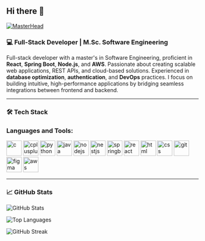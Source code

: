## Hi there 👋

[![MasterHead](https://i.imgur.com/ElD3pLh.png)](https://github.com/WeeblyMon)



### 💻 Full-Stack Developer | M.Sc. Software Engineering

Full-stack developer with a master's in Software Engineering, proficient in **React**, **Spring Boot**, **Node.js**, and **AWS**. Passionate about creating scalable web applications, REST APIs, and cloud-based solutions. Experienced in **database optimization**, **authentication**, and **DevOps** practices. I focus on building intuitive, high-performance applications by bridging seamless integrations between frontend and backend.

---

### 🛠️ Tech Stack

<h3 align="left">Languages and Tools:</h3>
<p align="left">
  <a href="https://www.cprogramming.com/" target="_blank"><img src="https://cdn.jsdelivr.net/gh/devicons/devicon/icons/c/c-original.svg" alt="c" width="40" height="40"/></a>
  <a href="https://www.w3schools.com/cpp/" target="_blank"><img src="https://cdn.jsdelivr.net/gh/devicons/devicon/icons/cplusplus/cplusplus-original.svg" alt="cplusplus" width="40" height="40"/></a>
  <a href="https://www.python.org" target="_blank"><img src="https://cdn.jsdelivr.net/gh/devicons/devicon/icons/python/python-original.svg" alt="python" width="40" height="40"/></a>
  <a href="https://www.java.com" target="_blank"><img src="https://cdn.jsdelivr.net/gh/devicons/devicon/icons/java/java-original.svg" alt="java" width="40" height="40"/></a>
  <a href="https://nodejs.org/" target="_blank"><img src="https://cdn.jsdelivr.net/gh/devicons/devicon/icons/nodejs/nodejs-original.svg" alt="nodejs" width="40" height="40"/></a>
  <a href="https://nestjs.com/" target="_blank"><img src="https://cdn.jsdelivr.net/gh/devicons/devicon/icons/nestjs/nestjs-plain.svg" alt="nestjs" width="40" height="40"/></a>
  <a href="https://spring.io/projects/spring-boot" target="_blank"><img src="https://cdn.jsdelivr.net/gh/devicons/devicon/icons/spring/spring-original.svg" alt="springboot" width="40" height="40"/></a>
  <a href="https://reactjs.org/" target="_blank"><img src="https://cdn.jsdelivr.net/gh/devicons/devicon/icons/react/react-original.svg" alt="react" width="40" height="40"/></a>
  <a href="https://developer.mozilla.org/en-US/docs/Web/HTML" target="_blank"><img src="https://cdn.jsdelivr.net/gh/devicons/devicon/icons/html5/html5-original.svg" alt="html" width="40" height="40"/></a>
  <a href="https://developer.mozilla.org/en-US/docs/Web/CSS" target="_blank"><img src="https://cdn.jsdelivr.net/gh/devicons/devicon/icons/css3/css3-original.svg" alt="css" width="40" height="40"/></a>
  <a href="https://git-scm.com/" target="_blank"><img src="https://cdn.jsdelivr.net/gh/devicons/devicon/icons/git/git-original.svg" alt="git" width="40" height="40"/></a>
  <a href="https://www.figma.com/" target="_blank"><img src="https://cdn.jsdelivr.net/gh/devicons/devicon/icons/figma/figma-original.svg" alt="figma" width="40" height="40"/></a>
  <a href="https://aws.amazon.com/" target="_blank"><img src="https://cdn.jsdelivr.net/gh/devicons/devicon/icons/amazonwebservices/amazonwebservices-original.svg" alt="aws" width="40" height="40"/></a>
</p>

---

### 📈 GitHub Stats

<p align="left">
  <img src="https://github-readme-stats.vercel.app/api?username=WeeblyMon&show_icons=true&theme=github_dark" alt="GitHub Stats" />
</p>

<p align="left">
  <img src="https://github-readme-stats.vercel.app/api/top-langs/?username=WeeblyMon&layout=compact&theme=github_dark" alt="Top Languages" />
</p>

<p align="left">
  <img src="http://github-readme-streak-stats.herokuapp.com?user=WeeblyMon&theme=dark&date_format=j%20M%5B%20Y%5D" alt="GitHub Streak" />
</p>

